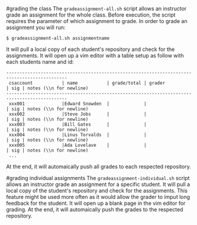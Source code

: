 #grading the class
The `gradeassignment-all.sh` script allows an instructor grade an assignment for the whole class.
Before execution, the script requires the parameter of which assignment to grade.
In order to grade an assignment you will run:
```
$ gradeassignment-all.sh assignmentname
```
It will pull a local copy of each student's repository and check for the assignments.
It will open up a vim editor with a table setup as follow with each students name and id:
```
---------------------------------------------------------------------------------------------
 csaccount           | name           | grade/total | grader             | sig | notes (\\n for newline)
---------------------------------------------------------------------------------------------
 xxx001              |Edward Snowden  |             |                    | sig | notes (\\n for newline)
 xxx002              |Steve Jobs      |             |                    | sig | notes (\\n for newline)
 xxx003              |Bill Gates      |             |                    | sig | notes (\\n for newline)
 xxx004              |Linus Torvalds  |             |                    | sig | notes (\\n for newline)
 xxx005              |Ada Lovelave    |             |                    | sig | notes (\\n for newline)
 ...
```
At the end, it will automaically push all grades to each respected repository.

#grading individual assignments
The `gradeassignment-individual.sh` script allows an instructor grade an assignment for a specific student.
It will pull a local copy of the student's repository and check for the assignments.
This feature might be used more often as it would allow the grader to imput long feedback for the student.
It will open up a blank page in the vim editor for grading.
At the end, it will automaically push the grades to the respected repository.

